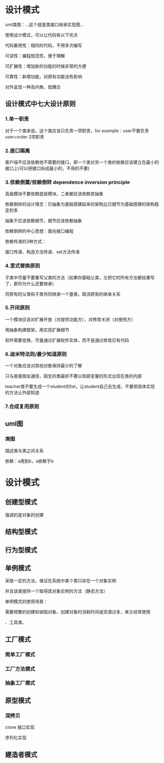 # 设计模式

uml类图：...这个就是类接口继承实现图...

使用设计模式，可以让代码有以下优点

代码重用性：相同的代码，不用多次编写

可读性：编程规范性，便于理解

可扩展性：增加新的功能的时候非常的方便

可靠性：新增功能，对原有功能没有影响

对外呈现一种高内聚，低耦合

## 设计模式中七大设计原则

### 1.单一职责

对于一个类来说，这个类应该只负责一项职责，for example：user不要负责user+order 2项职责

### 2.接口隔离

客户端不应该依赖他不需要的接口，即一个类对另一个类的依赖应该建立在最小的接口上(可以把接口拆成最小的，不用的不要)

### 3.依赖倒置/依赖倒转 dependence inversion principle

高层模块不要依赖底层模块，二者都应该依赖其抽象

依赖倒转的设计理念：已抽象为基础搭建起来的架构比已细节为基础搭建的架构稳定的多

抽象不应该依赖细节，细节应该依赖抽象

依赖倒转的中心思想：面向接口编程

依赖传递的3种方式：

接口传递、构造方法传递、set方法传递

### 4.里式替换原则

子类中尽量不要重写父类的方法（如果你基础父类，又把它的所有方法都给重写了，那你为什么还要继承）

将原有的父类和子类共同继承一个基类，取消原有的继承关系

### 5.开闭原则

一个模块应该对扩展开放（对提供功能方），对修改关闭（对使用方）

用抽象构建框架，用实现扩展细节

软件需要变换，尽量通过扩展软件实体，而不是通过修改已有代码

### 6.迪米特法则/最少知道原则

一个对象应该对其他对象保持最少的了解

只与直接朋友通信，陌生的类最好不要以局部变量的形式出现在类的内部

teacher类不要生成一个student的list，让student自己去生成，不要把具体实现的方法让外部知道

### 7.合成复用原则

## uml图

### 类图 

描述类与类之间关系

依赖：a用到b，a依赖于b

# 设计模式

## 创建型模式

强调的是对象的创建

## 结构型模式

## 行为型模式

## 单例模式

采取一定的方法，保证在系统中某个类只存在一个对象实例

并且该类提供一个取得其对象实例的方法（静态方法）

单例模式的使用场景：

需要频繁的创建和销毁对象、创建对象时消耗时间或资源过多，单又经常使用

、工具类、

## 工厂模式

### 简单工厂模式

### 工厂方法模式

### 抽象工厂模式

## 原型模式

### 深拷贝

clone 接口实现

序列化实现

## 建造者模式




